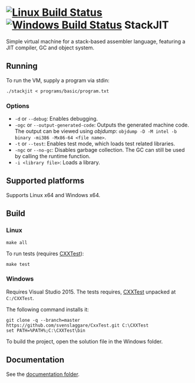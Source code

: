 [![Linux Build Status](https://travis-ci.org/svenslaggare/StackJIT.svg?branch=master)](https://travis-ci.org/svenslaggare/StackJIT) [![Windows Build Status](https://ci.appveyor.com/api/projects/status/nqt3cks6w2kqfny8?svg=true)](https://ci.appveyor.com/project/svenslaggare/stackjit)
StackJIT
========
Simple virtual machine for a stack-based assembler language, featuring a JIT compiler, GC and object system.

## Running
To run the VM, supply a program via stdin:
```
./stackjit < programs/basic/program.txt
```

### Options
* `-d` or `--debug`: Enables debugging.
* `-ogc` or `--output-generated-code`: Outputs the generated machine code. The output can be viewed using _objdump_: `objdump -D -M intel -b binary -mi386 -Mx86-64 <file name>`.
* `-t` or `--test`: Enables test mode, which loads test related libraries.
* `-ngc` or `--no-gc`: Disables garbage collection. The GC can still be used by calling the runtime function.
* `-i <library file>`: Loads a library.

## Supported platforms
Supports Linux x64 and Windows x64.

## Build
### Linux
```
make all
```
To run tests (requires [CXXTest](http://cxxtest.com/)):
```
make test
```

### Windows
Requires Visual Studio 2015.
The tests requires, [CXXTest](http://cxxtest.com/) unpacked at `C:/CXXTest`.

The following command installs it:
```
git clone -q --branch=master https://github.com/svenslaggare/CxxTest.git C:\CXXTest
set PATH=%PATH%;C:\CXXTest\bin
```

To build the project, open the solution file in the Windows folder.

## Documentation
See the [documentation folder](https://github.com/svenslaggare/StackJIT/tree/master/documentation).
